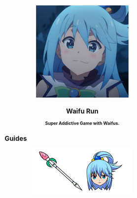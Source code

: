 <p align="center"><img height="300" width="300" src="./assets/logo.jpg"/></p>

<h2 align="center"><b>Waifu Run</b></h2>

<p align="center"><b>Super Addictive Game with Waifus.</b></p>

## Guides

<p align="center"><img align="center" height="150" width="330" src="./assets/logo.png"></p>


